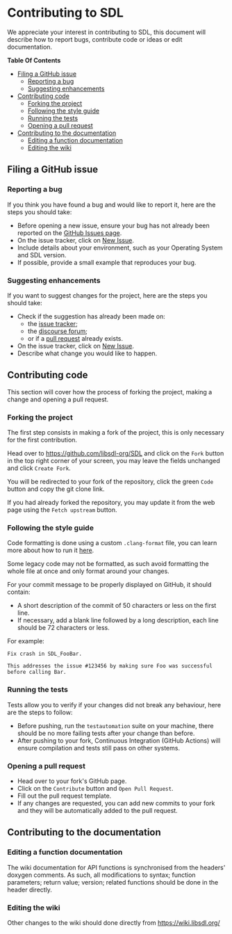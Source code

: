 # Contributing to SDL

We appreciate your interest in contributing to SDL, this document will describe how to report bugs, contribute code or
ideas or edit documentation.

**Table Of Contents**

- [Filing a GitHub issue](#filing-a-github-issue)
    - [Reporting a bug](#reporting-a-bug)
    - [Suggesting enhancements](#suggesting-enhancements)
- [Contributing code](#contributing-code)
    - [Forking the project](#forking-the-project)
    - [Following the style guide](#following-the-style-guide)
    - [Running the tests](#running-the-tests)
    - [Opening a pull request](#opening-a-pull-request)
- [Contributing to the documentation](#contributing-to-the-documentation)
    - [Editing a function documentation](#editing-a-function-documentation)
    - [Editing the wiki](#editing-the-wiki)

## Filing a GitHub issue

### Reporting a bug

If you think you have found a bug and would like to report it, here are the steps you should take:

- Before opening a new issue, ensure your bug has not already been reported on
  the [GitHub Issues page](https://github.com/libsdl-org/SDL/issues).
- On the issue tracker, click on [New Issue](https://github.com/libsdl-org/SDL/issues/new).
- Include details about your environment, such as your Operating System and SDL version.
- If possible, provide a small example that reproduces your bug.

### Suggesting enhancements

If you want to suggest changes for the project, here are the steps you should take:

- Check if the suggestion has already been made on:
    - the [issue tracker](https://github.com/libsdl-org/SDL/issues);
    - the [discourse forum](https://discourse.libsdl.org/);
    - or if a [pull request](https://github.com/libsdl-org/SDL/pulls) already exists.
- On the issue tracker, click on [New Issue](https://github.com/libsdl-org/SDL/issues/new).
- Describe what change you would like to happen.

## Contributing code

This section will cover how the process of forking the project, making a change and opening a pull request.

### Forking the project

The first step consists in making a fork of the project, this is only necessary for the first contribution.

Head over to https://github.com/libsdl-org/SDL and click on the `Fork` button in the top right corner of your screen,
you may leave the fields unchanged and click `Create Fork`.

You will be redirected to your fork of the repository, click the green `Code` button and copy the git clone link.

If you had already forked the repository, you may update it from the web page using the `Fetch upstream` button.

### Following the style guide

Code formatting is done using a custom `.clang-format` file, you can learn more about how to run
it [here](https://clang.llvm.org/docs/ClangFormat.html).

Some legacy code may not be formatted, as such avoid formatting the whole file at once and only format around your
changes.

For your commit message to be properly displayed on GitHub, it should contain:

- A short description of the commit of 50 characters or less on the first line.
- If necessary, add a blank line followed by a long description, each line should be 72 characters or less.

For example:

```
Fix crash in SDL_FooBar.

This addresses the issue #123456 by making sure Foo was successful
before calling Bar.
```

### Running the tests

Tests allow you to verify if your changes did not break any behaviour, here are the steps to follow:

- Before pushing, run the `testautomation` suite on your machine, there should be no more failing tests after your
  change than before.
- After pushing to your fork, Continuous Integration (GitHub Actions) will ensure compilation and tests still pass on
  other systems.

### Opening a pull request

- Head over to your fork's GitHub page.
- Click on the `Contribute` button and `Open Pull Request`.
- Fill out the pull request template.
- If any changes are requested, you can add new commits to your fork and they will be automatically added to the pull
  request.

## Contributing to the documentation

### Editing a function documentation

The wiki documentation for API functions is synchronised from the headers' doxygen comments. As such, all modifications
to syntax; function parameters; return value; version; related functions should be done in the header directly.

### Editing the wiki

Other changes to the wiki should done directly from https://wiki.libsdl.org/
